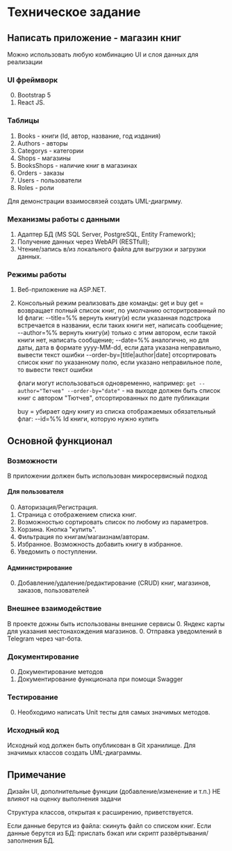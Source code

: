 # Техническое задание

## Написать приложение - магазин книг

Можно использовать любую комбинацию UI и слоя данных для реализации

### UI фреймворк

 0. Bootstrap 5
 0. React JS.

### Таблицы

 1. Books - книги (Id, автор, название, год издания)
 2. Authors - авторы
 3. Categorys - категории
 4. Shops - магазины
 5. BooksShops - наличие книг в магазинах
 6. Orders - заказы
 7. Users - пользователи
 8. Roles - роли

Для демонстрации взаимосвязей создать UML-диагрмму.

### Механизмы работы с данными

 1. Адаптер БД (MS SQL Server, PostgreSQL, Entity Framework);
 2. Получение данных через WebAPI (RESTfull);
 3. Чтение/запись в/из локального файла для выгрузки и загрузки данных.

### Режимы работы

 1. Веб-приложение на ASP.NET.
 2. Консольный режим
    реализовать две команды: get и buy
    get = возвращает полный список книг, по умолчанию осторитрованный по Id
    флаги:
    --title=%% вернуть книгу(и) если указанная подстрока встречается в названии, если таких книги нет, написать сообщение;
    --author=%% вернуть книгу(и) только с этим автором, если такой книги нет, написать сообщение;
    --date=%% аналогично, но для даты, дата в формате yyyy-MM-dd, если дата указана неправильно, вывести текст ошибки
    --order-by=[title|author|date] отсортировать список книг по указанному полю, если указано неправильное поле, то вывести текст ошибки

    флаги могут использоваться одновременно, например: `get --author="Тютчев" --order-by="date"` - на выходе должен быть список книг с автором "Тютчев", отсортированных по дате публикации

    buy = убирает одну книгу из списка отображаемых
    обязательный флаг:
    --id=%% Id книги, которую нужно купить

## Основной функционал

### Возможности


В приложении должен быть использован микросервисный подход

#### Для пользователя

 0. Авторизация/Регистрация.
 0. Страница с отображением списка книг.
 0. Возможностью сортировать список по любому из параметров.
 0. Корзина. Кнопка "купить".
 0. Фильтрация по книгам/магаизнам/авторам.
 0. Избранное. Возможность добавить книгу в избранное.
 0. Уведомить о поступлении.

#### Администрирование

 0. Добавление/удаление/редактирование (CRUD) книг, магазинов, заказов, пользователей

### Внешнее взаимодействие

В проекте дожны быть использованы внешние сервисы
 0. Яндекс карты для указания местонахождения магазинов.
 0. Отправка уведомлений в Telegram через чат-бота.

### Документирование

 0. Документирование методов
 0. Документирование функционала при помощи Swagger

### Тестирование

 0. Необходимо написать Unit тесты для самых значимых методов.

### Исходный код

Исходный код должен быть опубликован в Git хранилище. Для значимых классов создать UML-диаграммы.

## Примечание

Дизайн UI, дополнительные функции (добавление/изменение и т.п.) НЕ влияют на оценку выполнения задачи

Структура классов, открытая к расширению, приветствуется.

Если данные берутся из файла: скинуть файл со списком книг.
Если данные берутся из БД: прислать бэкап или скрипт развёртывания/заполнения БД.